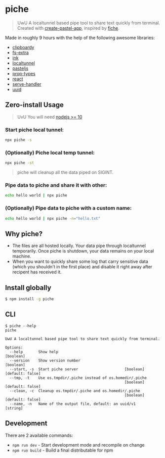 # piche

> UwU A localtunnel based pipe tool to share text quickly from terminal. Created with [create-pastel-app](https://github.com/vadimdemedes/create-pastel-app), inspired by
[fiche](https://github.com/solusipse/fiche).

Made in roughly 9 hours with the help of the following awesome libraries:

- [clipboardy](https://github.com/sindresorhus/clipboardy)
- [fs-extra](https://github.com/jprichardson/node-fs-extra)
- [ink](https://github.com/vadimdemedes/ink)
- [localtunnel](https://github.com/localtunnel/localtunnel)
- [pasteljs](https://github.com/vadimdemedes/pastel)
- [prop-types](https://github.com/facebook/prop-types)
- [react](https://github.com/facebook/react)
- [serve-handler](https://github.com/zeit/serve-handler)
- [uuid](https://github.com/kelektiv/node-uuid)

## Zero-install Usage

> UvU You will need [nodejs >= 10](https://nodejs.org/en/)

### Start piche local tunnel:

```bash
npx piche -s
```

### (Optionally) Piche local temp tunnel:

```bash
npx piche -st
```

> piche will cleanup all the data piped on SIGINT.

### Pipe data to piche and share it with other:

```bash
echo hello world | npx piche
```

### (Optionally) Pipe data to piche with a custom name:

```bash
echo hello world | npx piche -n="hello.txt"
```


## Why piche?

- The files are all hosted locally. Your data pipe through localtunnel temporarily. Once piche is shutdown, your data remains on your local machine.
- When you want to quickly share some log that carry sensitive data (which you shouldn't in the first place) and disable it right away after recipent has received it.

## Install globally

```bash
$ npm install -g piche
```

## CLI

```
$ piche --help
piche

UwU A localtunnel based pipe tool to share text quickly from terminal.

Options:
  --help       Show help                                               [boolean]
  --version    Show version number                                     [boolean]
  --start, -s  Start piche server                     [boolean] [default: false]
  --tmp, -t    Use os.tmpdir/.piche instead of os.homedir/.piche
                                                      [boolean] [default: false]
  --clean, -c  Cleanup os.tmpdir/.piche and os.homedir/.piche
                                                      [boolean] [default: false]
  --name, -n   Name of the output file, default: an uuid/v1             [string]
```

## Development

There are 2 available commands:

- `npm run dev` - Start development mode and recompile on change
- `npm run build` - Build a final distributable for npm
